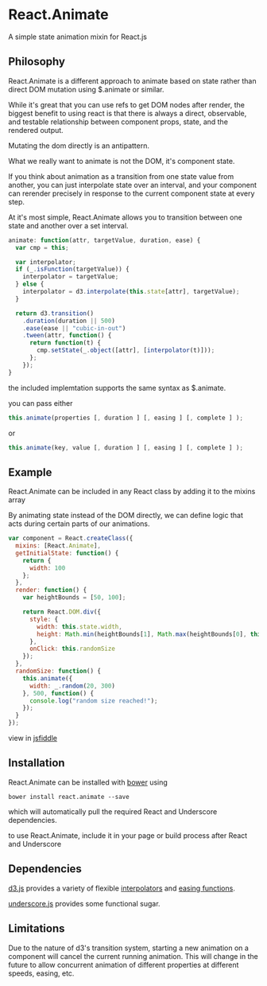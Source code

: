 React.Animate
=============

A simple state animation mixin for React.js

Philosophy
------------

React.Animate is a different approach to animate based on state rather than direct DOM mutation using $.animate or similar.

While it's great that you can use refs to get DOM nodes after render, the biggest benefit to using react is that there is always a direct, observable, and testable relationship between component props, state, and the rendered output.

Mutating the dom directly is an antipattern.

What we really want to animate is not the DOM, it's component state.

If you think about animation as a transition from one state value from another, you can just interpolate state over an interval, and your component can rerender precisely in response to the current component state at every step.

At it's most simple, React.Animate allows you to transition between one state and another over a set interval.


```javascript
animate: function(attr, targetValue, duration, ease) {
  var cmp = this;

  var interpolator;
  if (_.isFunction(targetValue)) {
    interpolator = targetValue;
  } else {
    interpolator = d3.interpolate(this.state[attr], targetValue);
  }

  return d3.transition()
    .duration(duration || 500)
    .ease(ease || "cubic-in-out")
    .tween(attr, function() {
      return function(t) {
        cmp.setState(_.object([attr], [interpolator(t)]));
      };
    });
}
```

the included implemtation supports the same syntax as $.animate.

you can pass either

```javascript
this.animate(properties [, duration ] [, easing ] [, complete ] );
```

or

```javascript
this.animate(key, value [, duration ] [, easing ] [, complete ] );
```

Example
------------

React.Animate can be included in any React class by adding it to the mixins array

By animating state instead of the DOM directly, we can define logic that acts during certain parts of our animations.

```javascript
var component = React.createClass({
  mixins: [React.Animate],
  getInitialState: function() {
    return {
      width: 100
    };
  },
  render: function() {
    var heightBounds = [50, 100];

    return React.DOM.div({
      style: {
        width: this.state.width,
        height: Math.min(heightBounds[1], Math.max(heightBounds[0], this.state.width / 2))
      },
      onClick: this.randomSize
    });
  },
  randomSize: function() {
    this.animate({
      width: _.random(20, 300)
    }, 500, function() {
      console.log("random size reached!");
    });
  }
});
```

view in [jsfiddle](http://jsfiddle.net/mWAnw/2/)


Installation
------------

React.Animate can be installed with [bower](http://bower.io/) using

```
bower install react.animate --save
```

which will automatically pull the required React and Underscore dependencies.

to use React.Animate, include it in your page or build process after React and Underscore

Dependencies
------------

[d3.js](http://d3js.org/) provides a variety of flexible [interpolators](https://github.com/mbostock/d3/wiki/Transitions#d3_interpolate) and [easing functions](https://github.com/mbostock/d3/wiki/Transitions#d3_ease).

[underscore.js](http://underscorejs.org/) provides some functional sugar.

Limitations
------------

Due to the nature of d3's transition system, starting a new animation on a component will cancel the current running animation. This will change in the future to allow concurrent animation of different properties at different speeds, easing, etc.
